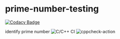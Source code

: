 # prime-number-testing

[![Codacy Badge](https://api.codacy.com/project/badge/Grade/3311cd2fdede4ce89af955f85c5825ef)](https://app.codacy.com/manual/stepin104689/prime-number-testing?utm_source=github.com&utm_medium=referral&utm_content=stepin104689/prime-number-testing&utm_campaign=Badge_Grade_Dashboard)

identify prime number
![C/C++ CI](https://github.com/stepin104689/prime-number-testing/workflows/C/C++%20CI/badge.svg?branch=master)
![cppcheck-action](https://github.com/stepin104689/prime-number-testing/workflows/cppcheck-action/badge.svg)
